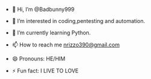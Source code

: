 - 👋 Hi, I’m @Badbunny999
- 👀 I’m interested in coding,pentesting and automation.
- 🌱 I’m currently learning Python.

- 📫 How to reach me nrizzo390@gmail.com
- 😄 Pronouns: HE/HIM
- ⚡ Fun fact: I LIVE TO LOVE

<!---
Badbunny999/Badbunny999 is a ✨ special ✨ repository because its `README.md` (this file) appears on your GitHub profile.
You can click the Preview link to take a look at your changes.
--->
